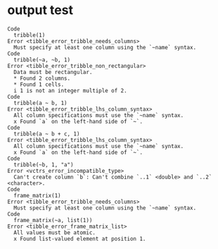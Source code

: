 # output test

    Code
      tribble(1)
    Error <tibble_error_tribble_needs_columns>
      Must specify at least one column using the `~name` syntax.
    Code
      tribble(~a, ~b, 1)
    Error <tibble_error_tribble_non_rectangular>
      Data must be rectangular.
      * Found 2 columns.
      * Found 1 cells.
      i 1 is not an integer multiple of 2.
    Code
      tribble(a ~ b, 1)
    Error <tibble_error_tribble_lhs_column_syntax>
      All column specifications must use the `~name` syntax.
      x Found `a` on the left-hand side of `~`.
    Code
      tribble(a ~ b + c, 1)
    Error <tibble_error_tribble_lhs_column_syntax>
      All column specifications must use the `~name` syntax.
      x Found `a` on the left-hand side of `~`.
    Code
      tribble(~b, 1, "a")
    Error <vctrs_error_incompatible_type>
      Can't create column `b`: Can't combine `..1` <double> and `..2` <character>.
    Code
      frame_matrix(1)
    Error <tibble_error_tribble_needs_columns>
      Must specify at least one column using the `~name` syntax.
    Code
      frame_matrix(~a, list(1))
    Error <tibble_error_frame_matrix_list>
      All values must be atomic.
      x Found list-valued element at position 1.

